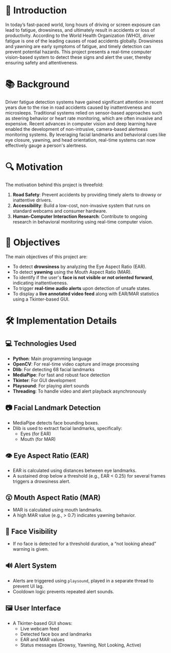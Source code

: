 # 🧠 Introduction

In today’s fast-paced world, long hours of driving or screen exposure can lead to fatigue, drowsiness, and ultimately result in accidents or loss of productivity. According to the World Health Organization (WHO), driver fatigue is one of the leading causes of road accidents globally. Drowsiness and yawning are early symptoms of fatigue, and timely detection can prevent potential hazards. This project presents a real-time computer vision-based system to detect these signs and alert the user, thereby ensuring safety and attentiveness.

# 📚 Background

Driver fatigue detection systems have gained significant attention in recent years due to the rise in road accidents caused by inattentiveness and microsleeps. Traditional systems relied on sensor-based approaches such as steering behavior or heart rate monitoring, which are often invasive and expensive. Recent advances in computer vision and deep learning have enabled the development of non-intrusive, camera-based alertness monitoring systems. By leveraging facial landmarks and behavioral cues like eye closure, yawning, and head orientation, real-time systems can now effectively gauge a person's alertness.

# 🔍 Motivation

The motivation behind this project is threefold:

1. **Road Safety**: Prevent accidents by providing timely alerts to drowsy or inattentive drivers.  
2. **Accessibility**: Build a low-cost, non-invasive system that runs on standard webcams and consumer hardware.  
3. **Human-Computer Interaction Research**: Contribute to ongoing research in behavioral monitoring using real-time computer vision.

# 🎯 Objectives

The main objectives of this project are:

- To detect **drowsiness** by analyzing the Eye Aspect Ratio (EAR).  
- To detect **yawning** using the Mouth Aspect Ratio (MAR).  
- To identify if the user's **face is not visible or not oriented forward**, indicating inattentiveness.  
- To trigger **real-time audio alerts** upon detection of unsafe states.  
- To display a **live annotated video feed** along with EAR/MAR statistics using a Tkinter-based GUI.

# 🛠️ Implementation Details

## 💻 Technologies Used

- **Python**: Main programming language  
- **OpenCV**: For real-time video capture and image processing  
- **Dlib**: For detecting 68 facial landmarks  
- **MediaPipe**: For fast and robust face detection  
- **Tkinter**: For GUI development  
- **Playsound**: For playing alert sounds  
- **Threading**: To handle video and alert playback asynchronously

## 📷 Facial Landmark Detection

- MediaPipe detects face bounding boxes.  
- Dlib is used to extract facial landmarks, specifically:
  - Eyes (for EAR)  
  - Mouth (for MAR)

## 👁️ Eye Aspect Ratio (EAR)

- EAR is calculated using distances between eye landmarks.  
- A sustained drop below a threshold (e.g., EAR < 0.25) for several frames triggers a drowsiness alert.

## 😮 Mouth Aspect Ratio (MAR)

- MAR is calculated using mouth landmarks.  
- A high MAR value (e.g., > 0.7) indicates yawning behavior.

## 🧠 Face Visibility

- If no face is detected for a threshold duration, a “not looking ahead” warning is given.

## 🔊 Alert System

- Alerts are triggered using `playsound`, played in a separate thread to prevent UI lag.  
- Cooldown logic prevents repeated alert sounds.

## 🖼️ User Interface

- A Tkinter-based GUI shows:
  - Live webcam feed  
  - Detected face box and landmarks  
  - EAR and MAR values  
  - Status messages (Drowsy, Yawning, Not Looking, Active)
